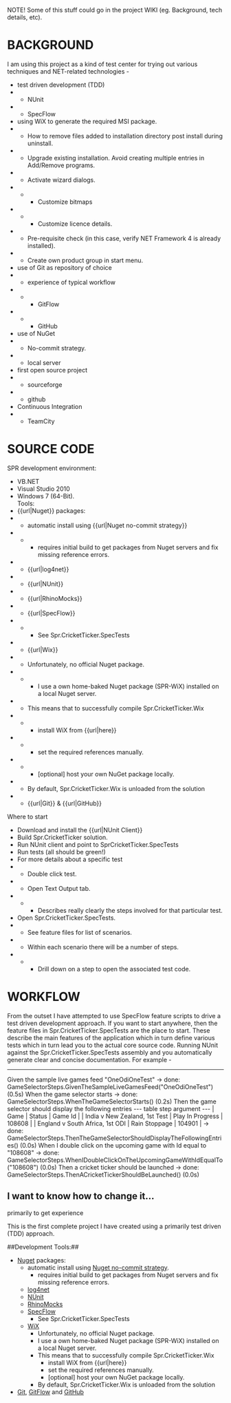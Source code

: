NOTE! Some of this stuff could go in the project WIKI (eg. Background, tech details, etc).

BACKGROUND
==========
I am using this project as a kind of test center for trying out various techniques and NET-related technologies -  
- test driven development (TDD)  
- - NUnit  
- - SpecFlow  
- using WiX to generate the required MSI package.  
- - How to remove files added to installation directory post install during uninstall.  
- - Upgrade existing installation. Avoid creating multiple entries in Add/Remove programs.  
- - Activate wizard dialogs.  
- - - Customize bitmaps  
- - - Customize licence details.  
- - Pre-requisite check (in this case, verify NET Framework 4 is already installed).  
- - Create own product group in start menu.  
- use of Git as repository of choice  
- - experience of typical workflow  
- - - GitFlow  
- - - GitHub  
- use of NuGet  
- - No-commit strategy.  
- - local server  
- first open source project  
- - sourceforge  
- - github  
- Continuous Integration  
- - TeamCity  

SOURCE CODE
===========

SPR development environment:  
- VB.NET   
- Visual Studio 2010  
- Windows 7 (64-Bit).  
Tools:  
- {{url|Nuget}} packages:  
- - automatic install using {{url|Nuget no-commit strategy}}  
- - - requires initial build to get packages from Nuget servers and fix missing reference errors.  
- - {{url|log4net}}  
- - {{url|NUnit}}  
- - {{url|RhinoMocks}}  
- - {{url|SpecFlow}}  
- - - See Spr.CricketTicker.SpecTests  
- - {{url|Wix}}  
- - Unfortunately, no official Nuget package.  
- - - I use a own home-baked Nuget package (SPR-WiX) installed on a local Nuget server.  
- - This means that to successfully compile Spr.CricketTicker.Wix  
- - - install WiX from {{url|here}}  
- - - set the required references manually.  
- - - [optional] host your own NuGet package locally.  
- - By default, Spr.CricketTicker.Wix is unloaded from the solution  
- - {{url|Git}} & {{url|GitHub}}  

Where to start  
- Download and install the {{url|NUnit Client}}  
- Build Spr.CricketTicker solution.  
- Run NUnit client and point to SprCricketTicker.SpecTests  
- Run tests (all should be green!)  
- For more details about a specific test  
- - Double click test.  
- - Open Text Output tab.  
- - - Describes really clearly the steps involved for that particular test.  
- Open Spr.CricketTicker.SpecTests.  
- - See feature files for list of scenarios.  
- - Within each scenario there will be a number of steps.  
- - - Drill down on a step to open the associated test code.  





WORKFLOW
========
From the outset I have attempted to use SpecFlow feature scripts to drive a test driven development approach. If you want to start anywhere, then the feature files in Spr.CricketTicker.SpecTests are the place to start. These describe the main features of the application which in turn define various tests which in turn lead you to the actual core source code. Running NUnit against the Spr.CricketTicker.SpecTests assembly and you automatically generate clear and concise documentation. For example -

***** 
Given the sample live games feed "OneOdiOneTest"
-> done: GameSelectorSteps.GivenTheSampleLiveGamesFeed("OneOdiOneTest") (0.5s)
When the game selector starts
-> done: GameSelectorSteps.WhenTheGameSelectorStarts() (0.2s)
Then the game selector should display the following entries
  --- table step argument ---
  | Game                            | Status           | Game Id |
  | India v New Zealand, 1st Test   | Play In Progress | 108608  |
  | England v South Africa, 1st ODI | Rain Stoppage    | 104901  |
-> done: GameSelectorSteps.ThenTheGameSelectorShouldDisplayTheFollowingEntries(<table>) (0.0s)
When I double click on the upcoming game with Id equal to "108608"
-> done: GameSelectorSteps.WhenIDoubleClickOnTheUpcomingGameWithIdEqualTo("108608") (0.0s)
Then a cricket ticker should be launched
-> done: GameSelectorSteps.ThenACricketTickerShouldBeLaunched() (0.0s)


I want to know how to change it...
----------------------------------




primarily to get experience 

This is the first complete project I have created using a primarily test driven (TDD) approach.






##Development Tools:##
- [Nuget](http://nuget.codeplex.com/) packages:
	- automatic install using [Nuget no-commit strategy](http://docs.nuget.org/docs/workflows/using-nuget-without-committing-packages).
		- requires initial build to get packages from Nuget servers and fix missing reference errors.
	- [log4net]()
	- [NUnit]()
	- [RhinoMocks]()
	- [SpecFlow]()
		- See Spr.CricketTicker.SpecTests
	- [WiX]()
		- Unfortunately, no official Nuget package.
		- I use a own home-baked Nuget package (SPR-WiX) installed on a local Nuget server.
		- This means that to successfully compile Spr.CricketTicker.Wix
			- install WiX from {{url|here}}
			- set the required references manually.
			- [optional] host your own NuGet package locally.
		- By default, Spr.CricketTicker.Wix is unloaded from the solution
- [Git](), [GitFlow]() and [GitHub]()